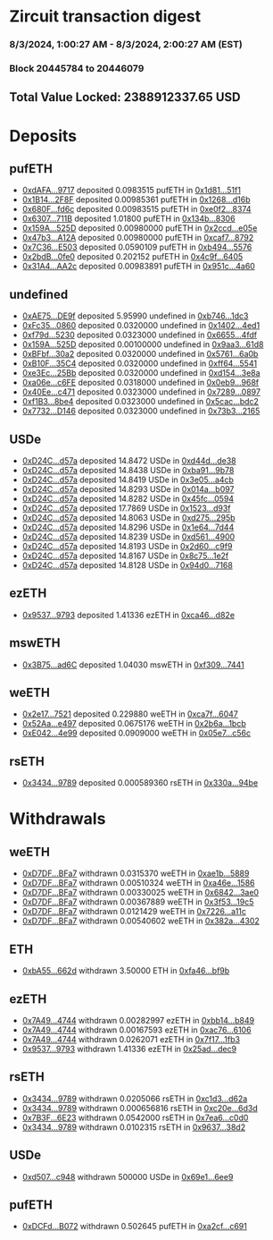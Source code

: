 # Zircuit transaction digest
### 8/3/2024, 1:00:27 AM - 8/3/2024, 2:00:27 AM (EST)
### Block 20445784 to 20446079

## Total Value Locked: 2388912337.65 USD

# Deposits
## pufETH
- [0xdAFA...9717](https://etherscan.io/address/0xdAFA191E5E50bE69Dc40C87Cc11E510bF2909717) deposited 0.0983515 pufETH in [0x1d81...51f1](https://etherscan.io/tx/0xdAFA191E5E50bE69Dc40C87Cc11E510bF2909717)
- [0x1B14...2F8F](https://etherscan.io/address/0x1B144A2F9Dc2744198d56D23816Bc5f1B1A82F8F) deposited 0.00985361 pufETH in [0x1268...d16b](https://etherscan.io/tx/0x1B144A2F9Dc2744198d56D23816Bc5f1B1A82F8F)
- [0x680F...fd6c](https://etherscan.io/address/0x680F7bF08F1ba3F6017E076b76cfC5e83AC8fd6c) deposited 0.00983515 pufETH in [0xe0f2...8374](https://etherscan.io/tx/0x680F7bF08F1ba3F6017E076b76cfC5e83AC8fd6c)
- [0x6307...711B](https://etherscan.io/address/0x6307B21E75d118850cA6F300fadcb13B43F5711B) deposited 1.01800 pufETH in [0x134b...8306](https://etherscan.io/tx/0x6307B21E75d118850cA6F300fadcb13B43F5711B)
- [0x159A...525D](https://etherscan.io/address/0x159A41B21ba35A2af3eb297371C116DBE07F525D) deposited 0.00980000 pufETH in [0x2ccd...e05e](https://etherscan.io/tx/0x159A41B21ba35A2af3eb297371C116DBE07F525D)
- [0x47b3...A12A](https://etherscan.io/address/0x47b37E124Ac685bFE36b0937eB0fB13edB94A12A) deposited 0.00980000 pufETH in [0xcaf7...8792](https://etherscan.io/tx/0x47b37E124Ac685bFE36b0937eB0fB13edB94A12A)
- [0x7C36...E503](https://etherscan.io/address/0x7C369286ae7192a6273f48dAe87dbc70fC2dE503) deposited 0.0590109 pufETH in [0xb494...5576](https://etherscan.io/tx/0x7C369286ae7192a6273f48dAe87dbc70fC2dE503)
- [0x2bdB...0fe0](https://etherscan.io/address/0x2bdB67aa2A9f40107103D6E99F502F56490B0fe0) deposited 0.202152 pufETH in [0x4c9f...6405](https://etherscan.io/tx/0x2bdB67aa2A9f40107103D6E99F502F56490B0fe0)
- [0x31A4...AA2c](https://etherscan.io/address/0x31A406EfBD18897c85A028CA2Ad9Bbf06FebAA2c) deposited 0.00983891 pufETH in [0x951c...4a60](https://etherscan.io/tx/0x31A406EfBD18897c85A028CA2Ad9Bbf06FebAA2c)
## undefined
- [0xAE75...DE9f](https://etherscan.io/address/0xAE7519Fc3Ca24195AA6DBb3aF77aEa2d98AfDE9f) deposited 5.95990 undefined in [0xb746...1dc3](https://etherscan.io/tx/0xAE7519Fc3Ca24195AA6DBb3aF77aEa2d98AfDE9f)
- [0xFc35...0860](https://etherscan.io/address/0xFc35045004dE7B2CF3567037Ab27ffa6acB00860) deposited 0.0320000 undefined in [0x1402...4ed1](https://etherscan.io/tx/0xFc35045004dE7B2CF3567037Ab27ffa6acB00860)
- [0xf79d...5230](https://etherscan.io/address/0xf79dbe17B7b530E90cDe882590E3c3B22F245230) deposited 0.0323000 undefined in [0x6655...4fdf](https://etherscan.io/tx/0xf79dbe17B7b530E90cDe882590E3c3B22F245230)
- [0x159A...525D](https://etherscan.io/address/0x159A41B21ba35A2af3eb297371C116DBE07F525D) deposited 0.00100000 undefined in [0x9aa3...61d8](https://etherscan.io/tx/0x159A41B21ba35A2af3eb297371C116DBE07F525D)
- [0xBFbf...30a2](https://etherscan.io/address/0xBFbfD25B2481c2c16c8Bf3e430Ba2420392430a2) deposited 0.0320000 undefined in [0x5761...6a0b](https://etherscan.io/tx/0xBFbfD25B2481c2c16c8Bf3e430Ba2420392430a2)
- [0xB10F...35C4](https://etherscan.io/address/0xB10F2C42E133d4b7d94F4928024BB4D4d84E35C4) deposited 0.0320000 undefined in [0xff64...5541](https://etherscan.io/tx/0xB10F2C42E133d4b7d94F4928024BB4D4d84E35C4)
- [0xe3Ec...25Bb](https://etherscan.io/address/0xe3Ecac97513737eb268F2b0F0F255aCb517325Bb) deposited 0.0320000 undefined in [0xd154...3e8a](https://etherscan.io/tx/0xe3Ecac97513737eb268F2b0F0F255aCb517325Bb)
- [0xa06e...c6FE](https://etherscan.io/address/0xa06e57cc6EEF7f87ba6F48513E4ac7ACB2dDc6FE) deposited 0.0318000 undefined in [0x0eb9...968f](https://etherscan.io/tx/0xa06e57cc6EEF7f87ba6F48513E4ac7ACB2dDc6FE)
- [0x40Ee...c471](https://etherscan.io/address/0x40Ee399AD39327ce044964A4D871D128B8D0c471) deposited 0.0323000 undefined in [0x7289...0897](https://etherscan.io/tx/0x40Ee399AD39327ce044964A4D871D128B8D0c471)
- [0xf1B3...8be4](https://etherscan.io/address/0xf1B39f445DBA3813D85e2a286153ff26c2EB8be4) deposited 0.0323000 undefined in [0x5cac...bdc2](https://etherscan.io/tx/0xf1B39f445DBA3813D85e2a286153ff26c2EB8be4)
- [0x7732...D146](https://etherscan.io/address/0x7732c3B947Cd59155773eD123E06D767E582D146) deposited 0.0323000 undefined in [0x73b3...2165](https://etherscan.io/tx/0x7732c3B947Cd59155773eD123E06D767E582D146)
## USDe
- [0xD24C...d57a](https://etherscan.io/address/0xD24Cfe2d0fa81369ca6291c28ac5426e16B6d57a) deposited 14.8472 USDe in [0xd44d...de38](https://etherscan.io/tx/0xD24Cfe2d0fa81369ca6291c28ac5426e16B6d57a)
- [0xD24C...d57a](https://etherscan.io/address/0xD24Cfe2d0fa81369ca6291c28ac5426e16B6d57a) deposited 14.8438 USDe in [0xba91...9b78](https://etherscan.io/tx/0xD24Cfe2d0fa81369ca6291c28ac5426e16B6d57a)
- [0xD24C...d57a](https://etherscan.io/address/0xD24Cfe2d0fa81369ca6291c28ac5426e16B6d57a) deposited 14.8419 USDe in [0x3e05...a4cb](https://etherscan.io/tx/0xD24Cfe2d0fa81369ca6291c28ac5426e16B6d57a)
- [0xD24C...d57a](https://etherscan.io/address/0xD24Cfe2d0fa81369ca6291c28ac5426e16B6d57a) deposited 14.8293 USDe in [0x014a...b097](https://etherscan.io/tx/0xD24Cfe2d0fa81369ca6291c28ac5426e16B6d57a)
- [0xD24C...d57a](https://etherscan.io/address/0xD24Cfe2d0fa81369ca6291c28ac5426e16B6d57a) deposited 14.8282 USDe in [0x45fc...0594](https://etherscan.io/tx/0xD24Cfe2d0fa81369ca6291c28ac5426e16B6d57a)
- [0xD24C...d57a](https://etherscan.io/address/0xD24Cfe2d0fa81369ca6291c28ac5426e16B6d57a) deposited 17.7869 USDe in [0x1523...d93f](https://etherscan.io/tx/0xD24Cfe2d0fa81369ca6291c28ac5426e16B6d57a)
- [0xD24C...d57a](https://etherscan.io/address/0xD24Cfe2d0fa81369ca6291c28ac5426e16B6d57a) deposited 14.8063 USDe in [0xd275...295b](https://etherscan.io/tx/0xD24Cfe2d0fa81369ca6291c28ac5426e16B6d57a)
- [0xD24C...d57a](https://etherscan.io/address/0xD24Cfe2d0fa81369ca6291c28ac5426e16B6d57a) deposited 14.8296 USDe in [0x1e64...7d44](https://etherscan.io/tx/0xD24Cfe2d0fa81369ca6291c28ac5426e16B6d57a)
- [0xD24C...d57a](https://etherscan.io/address/0xD24Cfe2d0fa81369ca6291c28ac5426e16B6d57a) deposited 14.8239 USDe in [0xd561...4900](https://etherscan.io/tx/0xD24Cfe2d0fa81369ca6291c28ac5426e16B6d57a)
- [0xD24C...d57a](https://etherscan.io/address/0xD24Cfe2d0fa81369ca6291c28ac5426e16B6d57a) deposited 14.8193 USDe in [0x2d60...c9f9](https://etherscan.io/tx/0xD24Cfe2d0fa81369ca6291c28ac5426e16B6d57a)
- [0xD24C...d57a](https://etherscan.io/address/0xD24Cfe2d0fa81369ca6291c28ac5426e16B6d57a) deposited 14.8167 USDe in [0x8c75...1e2f](https://etherscan.io/tx/0xD24Cfe2d0fa81369ca6291c28ac5426e16B6d57a)
- [0xD24C...d57a](https://etherscan.io/address/0xD24Cfe2d0fa81369ca6291c28ac5426e16B6d57a) deposited 14.8128 USDe in [0x94d0...7168](https://etherscan.io/tx/0xD24Cfe2d0fa81369ca6291c28ac5426e16B6d57a)
## ezETH
- [0x9537...9793](https://etherscan.io/address/0x95376ca7FD5fe12579bAF358a3dc4D3a23CB9793) deposited 1.41336 ezETH in [0xca46...d82e](https://etherscan.io/tx/0x95376ca7FD5fe12579bAF358a3dc4D3a23CB9793)
## mswETH
- [0x3B75...ad6C](https://etherscan.io/address/0x3B7558b32040628a1D00825e76036C164EC0ad6C) deposited 1.04030 mswETH in [0xf309...7441](https://etherscan.io/tx/0x3B7558b32040628a1D00825e76036C164EC0ad6C)
## weETH
- [0x2e17...7521](https://etherscan.io/address/0x2e178d3a9e319088C3465419F940885Bbac87521) deposited 0.229880 weETH in [0xca7f...6047](https://etherscan.io/tx/0x2e178d3a9e319088C3465419F940885Bbac87521)
- [0x52Aa...e497](https://etherscan.io/address/0x52Aa899454998Be5b000Ad077a46Bbe360F4e497) deposited 0.0675176 weETH in [0x2b6a...1bcb](https://etherscan.io/tx/0x52Aa899454998Be5b000Ad077a46Bbe360F4e497)
- [0xE042...4e99](https://etherscan.io/address/0xE042D9D841a1287c2Cd1937E65a7c4678b794e99) deposited 0.0909000 weETH in [0x05e7...c56c](https://etherscan.io/tx/0xE042D9D841a1287c2Cd1937E65a7c4678b794e99)
## rsETH
- [0x3434...9789](https://etherscan.io/address/0x34349c5569e7B846c3558961552D2202760A9789) deposited 0.000589360 rsETH in [0x330a...94be](https://etherscan.io/tx/0x34349c5569e7B846c3558961552D2202760A9789)
# Withdrawals
## weETH
- [0xD7DF...BFa7](https://etherscan.io/address/0xD7DF7E085214743530afF339aFC420c7c720BFa7) withdrawn 0.0315370 weETH in [0xae1b...5889](https://etherscan.io/tx/0xD7DF7E085214743530afF339aFC420c7c720BFa7)
- [0xD7DF...BFa7](https://etherscan.io/address/0xD7DF7E085214743530afF339aFC420c7c720BFa7) withdrawn 0.00510324 weETH in [0xa46e...1586](https://etherscan.io/tx/0xD7DF7E085214743530afF339aFC420c7c720BFa7)
- [0xD7DF...BFa7](https://etherscan.io/address/0xD7DF7E085214743530afF339aFC420c7c720BFa7) withdrawn 0.00330025 weETH in [0x6842...3ae0](https://etherscan.io/tx/0xD7DF7E085214743530afF339aFC420c7c720BFa7)
- [0xD7DF...BFa7](https://etherscan.io/address/0xD7DF7E085214743530afF339aFC420c7c720BFa7) withdrawn 0.00367889 weETH in [0x3f53...19c5](https://etherscan.io/tx/0xD7DF7E085214743530afF339aFC420c7c720BFa7)
- [0xD7DF...BFa7](https://etherscan.io/address/0xD7DF7E085214743530afF339aFC420c7c720BFa7) withdrawn 0.0121429 weETH in [0x7226...a11c](https://etherscan.io/tx/0xD7DF7E085214743530afF339aFC420c7c720BFa7)
- [0xD7DF...BFa7](https://etherscan.io/address/0xD7DF7E085214743530afF339aFC420c7c720BFa7) withdrawn 0.00540602 weETH in [0x382a...4302](https://etherscan.io/tx/0xD7DF7E085214743530afF339aFC420c7c720BFa7)
## ETH
- [0xbA55...662d](https://etherscan.io/address/0xbA55BDbF959DF826dA6c35487eB15FaD2164662d) withdrawn 3.50000 ETH in [0xfa46...bf9b](https://etherscan.io/tx/0xbA55BDbF959DF826dA6c35487eB15FaD2164662d)
## ezETH
- [0x7A49...4744](https://etherscan.io/address/0x7A493Be5c2ce014cD049Bf178a1ac0Db1B434744) withdrawn 0.00282997 ezETH in [0xbb14...b849](https://etherscan.io/tx/0x7A493Be5c2ce014cD049Bf178a1ac0Db1B434744)
- [0x7A49...4744](https://etherscan.io/address/0x7A493Be5c2ce014cD049Bf178a1ac0Db1B434744) withdrawn 0.00167593 ezETH in [0xac76...6106](https://etherscan.io/tx/0x7A493Be5c2ce014cD049Bf178a1ac0Db1B434744)
- [0x7A49...4744](https://etherscan.io/address/0x7A493Be5c2ce014cD049Bf178a1ac0Db1B434744) withdrawn 0.0262071 ezETH in [0x7f17...1fb3](https://etherscan.io/tx/0x7A493Be5c2ce014cD049Bf178a1ac0Db1B434744)
- [0x9537...9793](https://etherscan.io/address/0x95376ca7FD5fe12579bAF358a3dc4D3a23CB9793) withdrawn 1.41336 ezETH in [0x25ad...dec9](https://etherscan.io/tx/0x95376ca7FD5fe12579bAF358a3dc4D3a23CB9793)
## rsETH
- [0x3434...9789](https://etherscan.io/address/0x34349c5569e7B846c3558961552D2202760A9789) withdrawn 0.0205066 rsETH in [0xc1d3...d62a](https://etherscan.io/tx/0x34349c5569e7B846c3558961552D2202760A9789)
- [0x3434...9789](https://etherscan.io/address/0x34349c5569e7B846c3558961552D2202760A9789) withdrawn 0.000656816 rsETH in [0xc20e...6d3d](https://etherscan.io/tx/0x34349c5569e7B846c3558961552D2202760A9789)
- [0x7B3F...6E23](https://etherscan.io/address/0x7B3F69F7ef9A168A89b24D3cAc05382EaC286E23) withdrawn 0.0542000 rsETH in [0x7ea6...c0d0](https://etherscan.io/tx/0x7B3F69F7ef9A168A89b24D3cAc05382EaC286E23)
- [0x3434...9789](https://etherscan.io/address/0x34349c5569e7B846c3558961552D2202760A9789) withdrawn 0.0102315 rsETH in [0x9637...38d2](https://etherscan.io/tx/0x34349c5569e7B846c3558961552D2202760A9789)
## USDe
- [0xd507...c948](https://etherscan.io/address/0xd507eEeF2152d54B8c00CBA499340f7B7a59c948) withdrawn 500000 USDe in [0x69e1...6ee9](https://etherscan.io/tx/0xd507eEeF2152d54B8c00CBA499340f7B7a59c948)
## pufETH
- [0xDCFd...B072](https://etherscan.io/address/0xDCFdfc764747562843DAFE1eD5994483CBc1B072) withdrawn 0.502645 pufETH in [0xa2cf...c691](https://etherscan.io/tx/0xDCFdfc764747562843DAFE1eD5994483CBc1B072)
